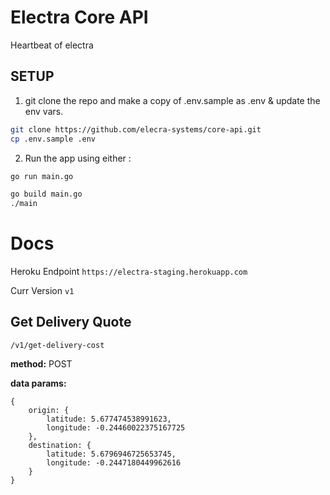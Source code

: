 # Electra Core API

Heartbeat of electra

## SETUP

1. git clone the repo and make a copy of .env.sample as .env & update the env vars.

```bash
git clone https://github.com/elecra-systems/core-api.git
cp .env.sample .env
```

2. Run the app using either :

```bash
go run main.go
```

```bash
go build main.go
./main
```

# Docs

Heroku Endpoint
`https://electra-staging.herokuapp.com`

Curr Version
`v1`

## Get Delivery Quote
`/v1/get-delivery-cost`

**method:** POST

**data params:** 


```
{
    origin: {
        latitude: 5.677474538991623,
        longitude: -0.24460022375167725
    },
    destination: {
        latitude: 5.6796946725653745,
        longitude: -0.2447180449962616
    }
}
```
